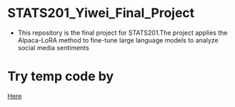 # STATS201_Yiwei_Final_Project
- This repository is the final project for STATS201.The project applies the Alpaca-LoRA method to fine-tune large language models to analyze social media sentiments
# Try temp code by
[Here](https://github.com/Rising-Stars-by-Sunshine/STATS201_Yiwei_Final_Project/blob/main/Code/model_interface/Model_Interface_and_talking.ipynb)
